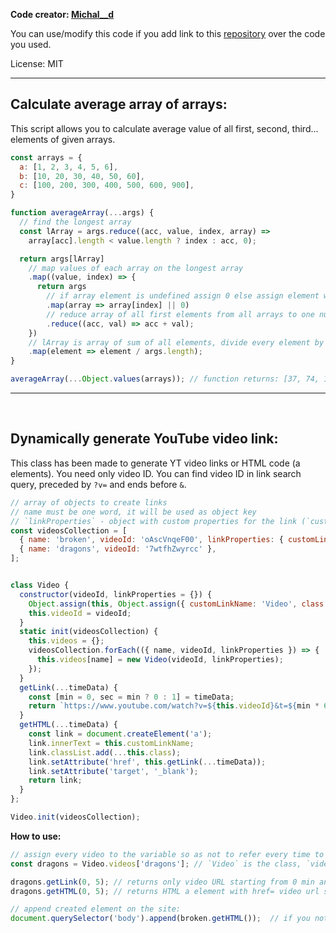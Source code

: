 
**Code creator: [Michal__d](https://github.com/MichalD96)**

You can use/modify this code if you add link to this [repository](https://github.com/MichalD96/JS-Master) over the code you used.

License: MIT

<hr>

## **Calculate average array of arrays:**

This script allows you to calculate average value of all first, second, third... elements of given arrays.

```javascript
const arrays = {
  a: [1, 2, 3, 4, 5, 6],
  b: [10, 20, 30, 40, 50, 60],
  c: [100, 200, 300, 400, 500, 600, 900],
}

function averageArray(...args) {
  // find the longest array
  const lArray = args.reduce((acc, value, index, array) =>
    array[acc].length < value.length ? index : acc, 0);

  return args[lArray]
    // map values of each array on the longest array
    .map((value, index) => {
      return args
        // if array element is undefined assign 0 else assign element with given index
        .map(array => array[index] || 0)
        // reduce array of all first elements from all arrays to one number
        .reduce((acc, val) => acc + val);
    })
    // lArray is array of sum of all elements, divide every element by amount of arguments to get average value
    .map(element => element / args.length);
}

averageArray(...Object.values(arrays)); // function returns: [37, 74, 111, 148, 185, 222, 300];
```

<hr>
<br>

## **Dynamically generate YouTube video link:**

This class has been made to generate YT video links or HTML code (a elements).
You need only video ID. You can find video ID in link search query, preceded by `?v=` and ends before `&`.


```javascript
// array of objects to create links
// name must be one word, it will be used as object key
// `linkProperties` - object with custom properties for the link (`customLinkName` - innerText of `<a>` element, `class` - array of classes added to `<a>` element)
const videosCollection = [
  { name: 'broken', videoId: 'oAscVnqeF00', linkProperties: { customLinkName: 'Broken', class: ['yt-video-link', 'vid'] } },
  { name: 'dragons', videoId: '7wtfhZwyrcc' },
];


class Video {
  constructor(videoId, linkProperties = {}) {
    Object.assign(this, Object.assign({ customLinkName: 'Video', class: ['yt-video-link'] }, linkProperties));
    this.videoId = videoId;
  }
  static init(videosCollection) {
    this.videos = {};
    videosCollection.forEach(({ name, videoId, linkProperties }) => {
      this.videos[name] = new Video(videoId, linkProperties);
    });
  }
  getLink(...timeData) {
    const [min = 0, sec = min ? 0 : 1] = timeData;
    return `https://www.youtube.com/watch?v=${this.videoId}&t=${min * 60 + sec}s`;
  }
  getHTML(...timeData) {
    const link = document.createElement('a');
    link.innerText = this.customLinkName;
    link.classList.add(...this.class);
    link.setAttribute('href', this.getLink(...timeData));
    link.setAttribute('target', '_blank');
    return link;
  }
};

Video.init(videosCollection);
```
**How to use:**

```javascript
// assign every video to the variable so as not to refer every time to the class, ['broken'] is name of particular video
const dragons = Video.videos['dragons']; // `Video` is the class, `videos` is object of all videos, ['dragons'] is the name of particular video (you can also use: `Video.videos.dragons` but first method is safer)

dragons.getLink(0, 5); // returns only video URL starting from 0 min and 5 seconds
dragons.getHTML(0, 5); // returns HTML a element with href= video url starting from 0 min and 5 seconds

// append created element on the site:
document.querySelector('body').append(broken.getHTML());  // if you not provide arguments to getHTML or getLink methods, video will start from the beginning.

```